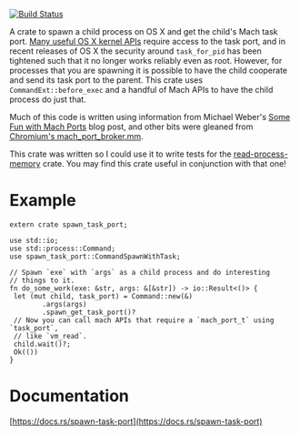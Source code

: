 [![Build Status](https://travis-ci.org/luser/rust-spawn-task-port.svg?branch=master)](https://travis-ci.org/luser/rust-spawn-task-port)

A crate to spawn a child process on OS X and get the child's Mach task port. [Many useful OS X kernel APIs](http://web.mit.edu/darwin/src/modules/xnu/osfmk/man/) require access to the task port, and in recent releases of OS X the security around `task_for_pid` has been tightened such that it no longer works reliably even as root. However, for processes that you are spawning it is possible to have the child cooperate and send its task port to the parent. This crate uses `CommandExt::before_exec` and a handful of Mach APIs to have the child process do just that.

Much of this code is written using information from Michael Weber's [Some Fun with Mach Ports](http://www.foldr.org/%7Emichaelw/log/computers/macosx/task-info-fun-with-mach) blog post, and other bits were gleaned from [Chromium's mach_port_broker.mm](https://chromium.googlesource.com/chromium/src.git/+/466f0cb8d47e7da69a06cb6dc9b60fe5511fc8d1/base/mac/mach_port_broker.mm).

This crate was written so I could use it to write tests for the [read-process-memory](https://github.com/luser/read-process-memory) crate. You may find this crate useful in conjunction with that one!


# Example

```rust,no_run
extern crate spawn_task_port;

use std::io;
use std::process::Command;
use spawn_task_port::CommandSpawnWithTask;

// Spawn `exe` with `args` as a child process and do interesting
// things to it.
fn do_some_work(exe: &str, args: &[&str]) -> io::Result<()> {
 let (mut child, task_port) = Command::new(&)
        .args(args)
        .spawn_get_task_port()?
 // Now you can call mach APIs that require a `mach_port_t` using `task_port`,
 // like `vm_read`.
 child.wait()?;
 Ok(())
}
```

# Documentation

[https://docs.rs/spawn-task-port](https://docs.rs/spawn-task-port)
